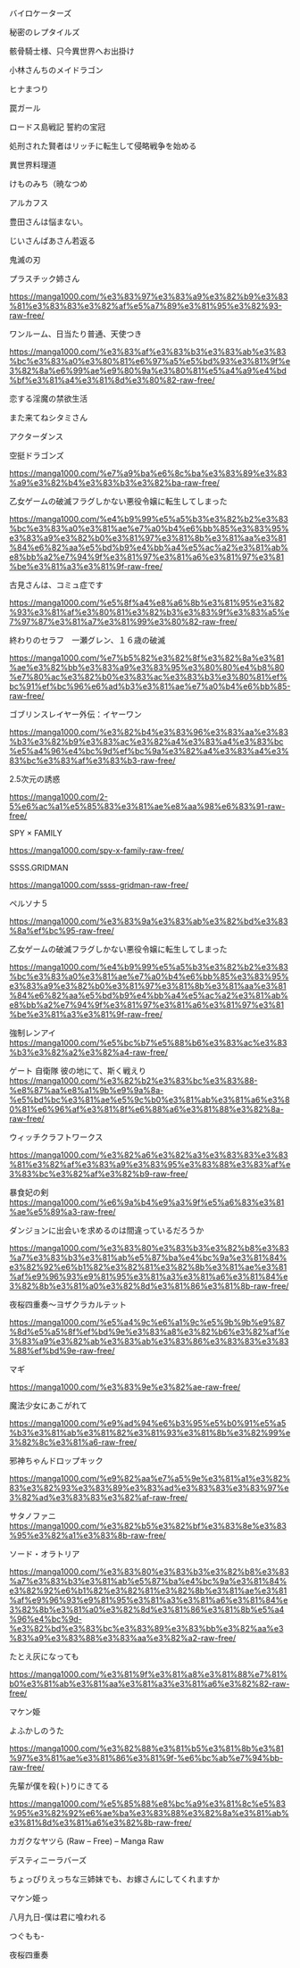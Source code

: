 バイロケーターズ

秘密のレプタイルズ

骸骨騎士様、只今異世界へお出掛け

小林さんちのメイドラゴン

ヒナまつり 

罠ガール

ロードス島戦記 誓約の宝冠 

処刑された賢者はリッチに転生して侵略戦争を始める

異世界料理道

けものみち（暁なつめ

アルカフス

豊田さんは悩まない。

じいさんばあさん若返る

鬼滅の刃

プラスチック姉さん

https://manga1000.com/%e3%83%97%e3%83%a9%e3%82%b9%e3%83%81%e3%83%83%e3%82%af%e5%a7%89%e3%81%95%e3%82%93-raw-free/

ワンルーム、日当たり普通、天使つき

https://manga1000.com/%e3%83%af%e3%83%b3%e3%83%ab%e3%83%bc%e3%83%a0%e3%80%81%e6%97%a5%e5%bd%93%e3%81%9f%e3%82%8a%e6%99%ae%e9%80%9a%e3%80%81%e5%a4%a9%e4%bd%bf%e3%81%a4%e3%81%8d%e3%80%82-raw-free/

恋する淫魔の禁欲生活

また来てねシタミさん

アクターダンス

空挺ドラゴンズ 

https://manga1000.com/%e7%a9%ba%e6%8c%ba%e3%83%89%e3%83%a9%e3%82%b4%e3%83%b3%e3%82%ba-raw-free/

乙女ゲームの破滅フラグしかない悪役令嬢に転生してしまった

https://manga1000.com/%e4%b9%99%e5%a5%b3%e3%82%b2%e3%83%bc%e3%83%a0%e3%81%ae%e7%a0%b4%e6%bb%85%e3%83%95%e3%83%a9%e3%82%b0%e3%81%97%e3%81%8b%e3%81%aa%e3%81%84%e6%82%aa%e5%bd%b9%e4%bb%a4%e5%ac%a2%e3%81%ab%e8%bb%a2%e7%94%9f%e3%81%97%e3%81%a6%e3%81%97%e3%81%be%e3%81%a3%e3%81%9f-raw-free/


古見さんは、コミュ症です

https://manga1000.com/%e5%8f%a4%e8%a6%8b%e3%81%95%e3%82%93%e3%81%af%e3%80%81%e3%82%b3%e3%83%9f%e3%83%a5%e7%97%87%e3%81%a7%e3%81%99%e3%80%82-raw-free/


終わりのセラフ　一瀬グレン、１６歳の破滅

https://manga1000.com/%e7%b5%82%e3%82%8f%e3%82%8a%e3%81%ae%e3%82%bb%e3%83%a9%e3%83%95%e3%80%80%e4%b8%80%e7%80%ac%e3%82%b0%e3%83%ac%e3%83%b3%e3%80%81%ef%bc%91%ef%bc%96%e6%ad%b3%e3%81%ae%e7%a0%b4%e6%bb%85-raw-free/

ゴブリンスレイヤー外伝：イヤーワン 

https://manga1000.com/%e3%82%b4%e3%83%96%e3%83%aa%e3%83%b3%e3%82%b9%e3%83%ac%e3%82%a4%e3%83%a4%e3%83%bc%e5%a4%96%e4%bc%9d%ef%bc%9a%e3%82%a4%e3%83%a4%e3%83%bc%e3%83%af%e3%83%b3-raw-free/

2.5次元の誘惑

https://manga1000.com/2-5%e6%ac%a1%e5%85%83%e3%81%ae%e8%aa%98%e6%83%91-raw-free/

SPY × FAMILY

https://manga1000.com/spy-x-family-raw-free/

SSSS.GRIDMAN 

https://manga1000.com/ssss-gridman-raw-free/

ペルソナ５

https://manga1000.com/%e3%83%9a%e3%83%ab%e3%82%bd%e3%83%8a%ef%bc%95-raw-free/

乙女ゲームの破滅フラグしかない悪役令嬢に転生してしまった

https://manga1000.com/%e4%b9%99%e5%a5%b3%e3%82%b2%e3%83%bc%e3%83%a0%e3%81%ae%e7%a0%b4%e6%bb%85%e3%83%95%e3%83%a9%e3%82%b0%e3%81%97%e3%81%8b%e3%81%aa%e3%81%84%e6%82%aa%e5%bd%b9%e4%bb%a4%e5%ac%a2%e3%81%ab%e8%bb%a2%e7%94%9f%e3%81%97%e3%81%a6%e3%81%97%e3%81%be%e3%81%a3%e3%81%9f-raw-free/


強制レンアイ 
https://manga1000.com/%e5%bc%b7%e5%88%b6%e3%83%ac%e3%83%b3%e3%82%a2%e3%82%a4-raw-free/

ゲート 自衛隊 彼の地にて、斯く戦えり
https://manga1000.com/%e3%82%b2%e3%83%bc%e3%83%88-%e8%87%aa%e8%a1%9b%e9%9a%8a-%e5%bd%bc%e3%81%ae%e5%9c%b0%e3%81%ab%e3%81%a6%e3%80%81%e6%96%af%e3%81%8f%e6%88%a6%e3%81%88%e3%82%8a-raw-free/


ウィッチクラフトワークス

https://manga1000.com/%e3%82%a6%e3%82%a3%e3%83%83%e3%83%81%e3%82%af%e3%83%a9%e3%83%95%e3%83%88%e3%83%af%e3%83%bc%e3%82%af%e3%82%b9-raw-free/


暴食妃の剣 
https://manga1000.com/%e6%9a%b4%e9%a3%9f%e5%a6%83%e3%81%ae%e5%89%a3-raw-free/

ダンジョンに出会いを求めるのは間違っているだろうか

https://manga1000.com/%e3%83%80%e3%83%b3%e3%82%b8%e3%83%a7%e3%83%b3%e3%81%ab%e5%87%ba%e4%bc%9a%e3%81%84%e3%82%92%e6%b1%82%e3%82%81%e3%82%8b%e3%81%ae%e3%81%af%e9%96%93%e9%81%95%e3%81%a3%e3%81%a6%e3%81%84%e3%82%8b%e3%81%a0%e3%82%8d%e3%81%86%e3%81%8b-raw-free/


夜桜四重奏～ヨザクラカルテット

https://manga1000.com/%e5%a4%9c%e6%a1%9c%e5%9b%9b%e9%87%8d%e5%a5%8f%ef%bd%9e%e3%83%a8%e3%82%b6%e3%82%af%e3%83%a9%e3%82%ab%e3%83%ab%e3%83%86%e3%83%83%e3%83%88%ef%bd%9e-raw-free/


マギ

https://manga1000.com/%e3%83%9e%e3%82%ae-raw-free/

魔法少女にあこがれて

https://manga1000.com/%e9%ad%94%e6%b3%95%e5%b0%91%e5%a5%b3%e3%81%ab%e3%81%82%e3%81%93%e3%81%8b%e3%82%99%e3%82%8c%e3%81%a6-raw-free/

邪神ちゃんドロップキック 

https://manga1000.com/%e9%82%aa%e7%a5%9e%e3%81%a1%e3%82%83%e3%82%93%e3%83%89%e3%83%ad%e3%83%83%e3%83%97%e3%82%ad%e3%83%83%e3%82%af-raw-free/


サタノファニ
https://manga1000.com/%e3%82%b5%e3%82%bf%e3%83%8e%e3%83%95%e3%82%a1%e3%83%8b-raw-free/

ソード・オラトリア

https://manga1000.com/%e3%83%80%e3%83%b3%e3%82%b8%e3%83%a7%e3%83%b3%e3%81%ab%e5%87%ba%e4%bc%9a%e3%81%84%e3%82%92%e6%b1%82%e3%82%81%e3%82%8b%e3%81%ae%e3%81%af%e9%96%93%e9%81%95%e3%81%a3%e3%81%a6%e3%81%84%e3%82%8b%e3%81%a0%e3%82%8d%e3%81%86%e3%81%8b%e5%a4%96%e4%bc%9d-%e3%82%bd%e3%83%bc%e3%83%89%e3%83%bb%e3%82%aa%e3%83%a9%e3%83%88%e3%83%aa%e3%82%a2-raw-free/

たとえ灰になっても

https://manga1000.com/%e3%81%9f%e3%81%a8%e3%81%88%e7%81%b0%e3%81%ab%e3%81%aa%e3%81%a3%e3%81%a6%e3%82%82-raw-free/

マケン姫



よふかしのうた

https://manga1000.com/%e3%82%88%e3%81%b5%e3%81%8b%e3%81%97%e3%81%ae%e3%81%86%e3%81%9f-%e6%bc%ab%e7%94%bb-raw-free/


先輩が僕を殺(ト)りにきてる

https://manga1000.com/%e5%85%88%e8%bc%a9%e3%81%8c%e5%83%95%e3%82%92%e6%ae%ba%e3%83%88%e3%82%8a%e3%81%ab%e3%81%8d%e3%81%a6%e3%82%8b-raw-free/

カガクなヤツら (Raw – Free) – Manga Raw

デスティニーラバーズ

ちょっぴりえっちな三姉妹でも、お嫁さんにしてくれますか

マケン姫っ

八月九日-僕は君に喰われる

つぐもも-

夜桜四重奏
